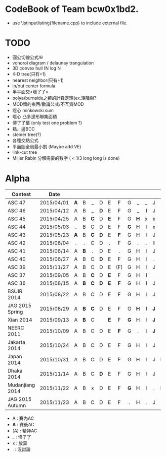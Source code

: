 # CodeBook of Team bcw0x1bd2.

- use \lstinputlisting{filename.cpp} to include external file.
  
# TODO  
  
- 圓公切線公式/θ  
- vonoroi diagram / delaunay trangulation  
- 3D convex hull (N log N  
- K-D tree(只有+1)  
- nearest neighbor(只有+1)  
- in/out center formula  
- 半平面交<壞了了>  
- polya/burnside之類的計數定理(ex.矩陣樹?  
- MOD類的東西/數論公式/不互質MOD  
- 噁心 minkowski sum  
- 噁心 凸多邊形聯集面積  
- 傅了了葉 (only test one problem ?)
- 點、邊BCC  
- steiner tree(?)  
- 各種交點公式  
- 平面圖全局最小割 (Maybe add VE)
- link-cut tree
- Miller Rabin 分解需要的數字 ( < 1/3 long long is done)

# Alpha

| Contest       | Date          |   |   |   |   |   |   |   |   |   |   |   |   |
| ------------- |:-------------:|:-:|:-:|:-:|:-:|:-:|:-:|:-:|:-:|:-:|:-:|:-:|:-:|
| ASC 47        | 2015/04/01    | **A** | B | _ | D | E | F | G | _ | _ | J |   |
| ASC 46        | 2015/04/12    | A | B | _ | **D** | E | F | G | _ | **I** | J |
| ASC 45        | 2015/04/25    | A | B | **C** | D | **E** | F | G | **H** | x | x | K |
| ASC 44        | 2015/05/03    | _ | B | C | D | E | F | **G** | H | I | x |
| ASC 43        | 2015/05/23    | **A** | B | **C** | **D** | E | **F**| G | H | I | J | K | L |
| ASC 42        | 2015/06/04    | . | . | C | D | . | F | G | . | . | **I** | J |
| ASC 41        | 2015/06/14    | A | **B** | . | D | E | . | G | H | I | J |
| ASC 40        | 2015/06/27    | A | B | C | **D** | E | F | G | H | I | . |
| ASC 39        | 2015/11/27    | A | B | C | D | E | (F) | G | H | I | J |
| ASC 37        | 2015/09/05    | A | B | **C** | D | **E** | F | G | H | **I** |
| ASC 36        | 2015/08/15    | A | **B** | **C** | **D** | **E** | **F** | G | H | **I** | J |
| BSUIR 2014    | 2015/08/22    | A | B | C | D | E | F | G | H | I | J | K |
| JAG 2015 Spring | 2015/08/29  | A | **B** | **C** | D | E | F | G | **H** | **I** | **J** | K | L |
| Xian 2014       | 2015/09/13  | A | **B**  | C |   | **E**  | F | **G**  | H | I | **J**  | K |
| NEERC 2011      | 2015/10/09  | A | B | C | D | E | **F**  | G | .  | I | **J**  | K | **L** |
| Jakarta 2014    | 2015/10/24  | A | B | C | D | E | F | G | H | I | J | K |
| Japan 2014      | 2015/10/31  | A | B | C | D | E | F | G | H | I | J | **K**|
| Dhaka 2014      | 2015/11/14  | A | B | C | **D** | E | F | G | H | I | J |
| Mudanjiang 2014 | 2015/11/22  | A | B | x | D | E | F | **G** | H | I | . | **K** |
| JAG 2015 Autumn | 2015/11/23  | A | B | C | D | E | F | . | H | . | J | K |

- A : 賽內AC  
- **A** : 賽後AC  
- (A) : 精神AC  
- _ : 慘了了  
- x : 放棄
- . : 沒討論 
